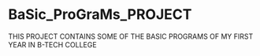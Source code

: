 # BaSic_ProGraMs_PROJECT

THIS PROJECT CONTAINS SOME OF THE BASIC PROGRAMS OF MY FIRST YEAR IN B-TECH COLLEGE
